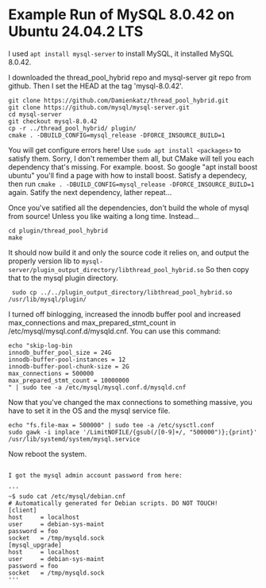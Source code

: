 # Example Run of MySQL 8.0.42 on Ubuntu 24.04.2 LTS

I used `apt install mysql-server` to install MySQL, it installed MySQL 8.0.42.

I downloaded the thread_pool_hybrid repo and mysql-server git repo from github. Then I set the HEAD at the tag 'mysql-8.0.42'.

```
git clone https://github.com/Damienkatz/thread_pool_hybrid.git
git clone https://github.com/mysql/mysql-server.git
cd mysql-server
git checkout mysql-8.0.42
cp -r ../thread_pool_hybrid/ plugin/
cmake . -DBUILD_CONFIG=mysql_release -DFORCE_INSOURCE_BUILD=1
```

You will get configure errors here! Use `sudo apt install <packages>` to satisfy them. Sorry, I don't remember them all, but CMake will tell you each dependency that's missing. For example. boost. So google "apt install boost ubuntu" you'll find a page with how to install boost. Satisfy a dependecy, then run `cmake . -DBUILD_CONFIG=mysql_release -DFORCE_INSOURCE_BUILD=1` again. Satify the next dependency, lather repeat...

Once you've satified all the dependencies, don't build the whole of mysql from source! Unless you like waiting a long time. Instead...

```
cd plugin/thread_pool_hybrid
make
```

It should now build it and only the source code it relies on, and output the properly version lib to `mysql-server/plugin_output_directory/libthread_pool_hybrid.so` So then copy that to the mysql plugin directory.

```
 sudo cp ../../plugin_output_directory/libthread_pool_hybrid.so /usr/lib/mysql/plugin/
```

I turned off binlogging, increased the innodb buffer pool and increased max_connections and max_prepared_stmt_count in /etc/mysql/mysql.conf.d/mysqld.cnf. You can use this command:

```
echo "skip-log-bin
innodb_buffer_pool_size = 24G
innodb-buffer-pool-instances = 12
innodb-buffer-pool-chunk-size = 2G
max_connections = 500000
max_prepared_stmt_count = 10000000
" | sudo tee -a /etc/mysql/mysql.conf.d/mysqld.cnf
```

Now that you've changed the max connections to something massive, you have to set it in the OS and the mysql service file.

```
echo "fs.file-max = 500000" | sudo tee -a /etc/sysctl.conf
sudo gawk -i inplace '/LimitNOFILE/{gsub(/[0-9]+/, "500000")};{print}' /usr/lib/systemd/system/mysql.service
```

Now reboot the system.

```

I got the mysql admin account password from here:

'''
~$ sudo cat /etc/mysql/debian.cnf
# Automatically generated for Debian scripts. DO NOT TOUCH!
[client]
host     = localhost
user     = debian-sys-maint
password = foo
socket   = /tmp/mysqld.sock
[mysql_upgrade]
host     = localhost
user     = debian-sys-maint
password = foo
socket   = /tmp/mysqld.sock
'''





